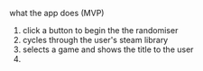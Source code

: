 what the app does (MVP)
1. click a button to begin the the randomiser
2. cycles through the user's steam library 
3. selects a game and shows the title to the user 
4. 